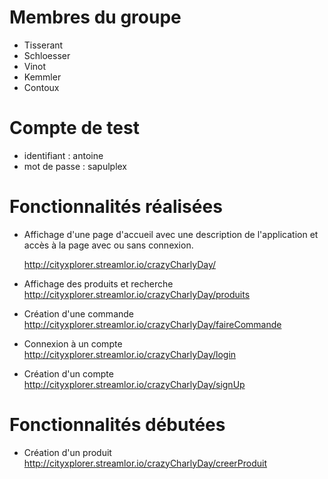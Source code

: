 # Membres du groupe
* Tisserant
* Schloesser
* Vinot
* Kemmler
* Contoux

# Compte de test

* identifiant : antoine
* mot de passe : sapulplex

# Fonctionnalités réalisées 

* Affichage d'une page d'accueil avec une description de l'application et accès à la page avec ou sans connexion.
  
  http://cityxplorer.streamlor.io/crazyCharlyDay/
* Affichage des produits et recherche 
  http://cityxplorer.streamlor.io/crazyCharlyDay/produits
* Création d'une commande
  http://cityxplorer.streamlor.io/crazyCharlyDay/faireCommande
* Connexion à un compte
  http://cityxplorer.streamlor.io/crazyCharlyDay/login
* Création d'un compte
  http://cityxplorer.streamlor.io/crazyCharlyDay/signUp

# Fonctionnalités débutées
* Création d'un produit
  http://cityxplorer.streamlor.io/crazyCharlyDay/creerProduit
